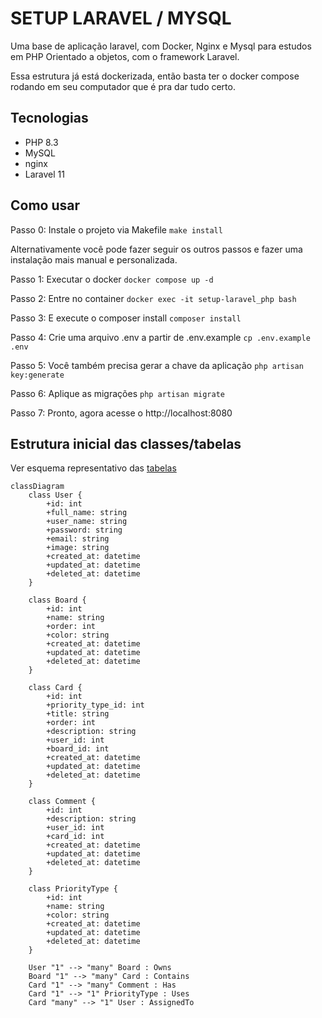 # SETUP LARAVEL / MYSQL

Uma base de aplicação laravel, com Docker, Nginx e Mysql para estudos em PHP Orientado a objetos, com o framework Laravel.

Essa estrutura já está dockerizada, então basta ter o docker compose rodando em seu computador que é pra dar tudo certo.

## Tecnologias

- PHP 8.3
- MySQL
- nginx
- Laravel 11

## Como usar

Passo 0: Instale o projeto via Makefile
`make install`

Alternativamente você pode fazer seguir os outros passos e fazer uma instalação mais manual e personalizada.

Passo 1: Executar o docker
`docker compose up -d`

Passo 2: Entre no container
`docker exec -it setup-laravel_php bash`

Passo 3: E execute o composer install
`composer install`

Passo 4: Crie uma arquivo .env a partir de .env.example
`cp .env.example .env`

Passo 5: Você também precisa gerar a chave da aplicação
`php artisan key:generate`

Passo 6: Aplique as migrações
`php artisan migrate`

Passo 7: Pronto, agora acesse o http://localhost:8080

## Estrutura inicial das classes/tabelas

Ver esquema representativo das [tabelas](https://dbdesigner.page.link/rdiaJVDmpVa2Agvf8)

```mermaid
classDiagram
    class User {
        +id: int
        +full_name: string
        +user_name: string
        +password: string
        +email: string
        +image: string
        +created_at: datetime
        +updated_at: datetime
        +deleted_at: datetime
    }

    class Board {
        +id: int
        +name: string
        +order: int
        +color: string
        +created_at: datetime
        +updated_at: datetime
        +deleted_at: datetime
    }

    class Card {
        +id: int
        +priority_type_id: int
        +title: string
        +order: int
        +description: string
        +user_id: int
        +board_id: int
        +created_at: datetime
        +updated_at: datetime
        +deleted_at: datetime
    }

    class Comment {
        +id: int
        +description: string
        +user_id: int
        +card_id: int
        +created_at: datetime
        +updated_at: datetime
        +deleted_at: datetime
    }

    class PriorityType {
        +id: int
        +name: string
        +color: string
        +created_at: datetime
        +updated_at: datetime
        +deleted_at: datetime
    }

    User "1" --> "many" Board : Owns
    Board "1" --> "many" Card : Contains
    Card "1" --> "many" Comment : Has
    Card "1" --> "1" PriorityType : Uses
    Card "many" --> "1" User : AssignedTo
```

